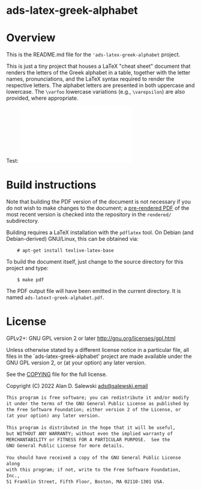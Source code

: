 # ads-latex-greek-alphabet

# Overview

This is the README.md file for the `'ads-latex-greek-alphabet` project.

This is just a tiny project that houses a LaTeX "cheat sheet" document that
renders the letters of the Greek alphabet in a table, together with the letter
names, pronunciations, and the LaTeX syntax required to render the respective
letters. The alphabet letters are presented in both uppercase and
lowercase. The `\varfoo` lowercase variations (e.g., `\varepsilon`) are also
provided, where appropriate.

Test:
![This is the PDF][RENDPDF]


# Build instructions

Note that building the PDF version of the document is not necessary if you do
not wish to make changes to the document; a [pre-rendered PDF][RENDPDF] of the
most recent version is checked into the repository in the `rendered/`
subdirectory.

Building requires a LaTeX installation with the `pdflatex` tool. On Debian
(and Debian-derived) GNU/Linux, this can be obtained via:
```
    # apt-get install texlive-latex-base
```

To build the document itself, just change to the source directory for this
project and type:

```
    $ make pdf
```

The PDF output file will have been emitted in the current directory. It is
named `ads-latext-greek-alphabet.pdf`.


# License

GPLv2+: GNU GPL version 2 or later <http://gnu.org/licenses/gpl.html>

Unless otherwise stated by a different license notice in a particular file,
all files in the `ads-latex-greek-alphabet' project are made available under
the GNU GPL version 2, or (at your option) any later version.

See the [COPYING] file for the full license.

Copyright (C) 2022 Alan D. Salewski <ads@salewski.email>

    This program is free software; you can redistribute it and/or modify
    it under the terms of the GNU General Public License as published by
    the Free Software Foundation; either version 2 of the License, or
    (at your option) any later version.

    This program is distributed in the hope that it will be useful,
    but WITHOUT ANY WARRANTY; without even the implied warranty of
    MERCHANTABILITY or FITNESS FOR A PARTICULAR PURPOSE.  See the
    GNU General Public License for more details.

    You should have received a copy of the GNU General Public License along
    with this program; if not, write to the Free Software Foundation, Inc.,
    51 Franklin Street, Fifth Floor, Boston, MA 02110-1301 USA.


[COPYING]: ./COPYING "file: COPYING"
[RENDPDF]: ./rendered/ads-latex-greek-alphabet.pdf "file: ads-latex-greek-alphabet.pdf"
